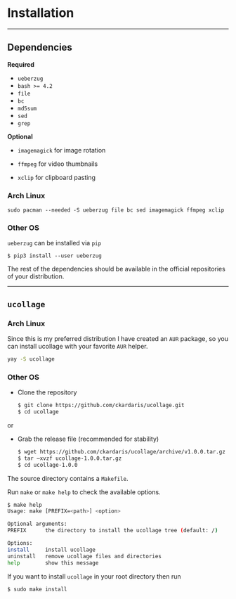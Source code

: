 # Installation

---

## Dependencies

**Required**
- `ueberzug` 
- `bash >= 4.2`
- `file`
- `bc`
- `md5sum`
- `sed`
- `grep`

**Optional**
- `imagemagick` for image rotation

- `ffmpeg` for video thumbnails

- `xclip` for clipboard pasting

### Arch Linux
```
sudo pacman --needed -S ueberzug file bc sed imagemagick ffmpeg xclip
```
### Other OS
`ueberzug` can be installed via `pip`
```
$ pip3 install --user ueberzug
```
The rest of the dependencies should be available in the official repositories of your
distribution.

---

## `ucollage`

### Arch Linux
Since this is my preferred distribution I have created an `AUR` package, so you
can install ucollage with your favorite `AUR` helper.
```bash
yay -S ucollage
```
### Other OS

- Clone the repository
  ```bash
  $ git clone https://github.com/ckardaris/ucollage.git
  $ cd ucollage
    ```
or

- Grab the release file (recommended for stability)
  ```bash
  $ wget https://github.com/ckardaris/ucollage/archive/v1.0.0.tar.gz
  $ tar –xvzf ucollage-1.0.0.tar.gz
  $ cd ucollage-1.0.0
  ```

The source directory contains a `Makefile`.

Run `make` or `make help` to check the available options.
```bash
$ make help
Usage: make [PREFIX=<path>] <option>

Optional arguments:
PREFIX      the directory to install the ucollage tree (default: /)

Options:
install     install ucollage
uninstall   remove ucollage files and directories
help        show this message
```

If you want to install `ucollage` in your root directory then run
```bash
$ sudo make install

```

